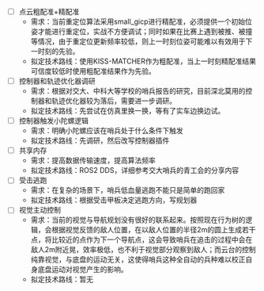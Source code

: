 - [ ] 点云粗配准+精配准
    - 需求：当前重定位算法采用small_gicp进行精配准，必须提供一个初始位姿才能进行重定位，实战不方便调试；同时如果在比赛上遇到被推、被撞等情况，由于重定位更新频率较低，则上一时刻位姿可能难以有效用于下一时刻的先验。
    - 拟定技术路线：使用KISS-MATCHER作为粗配准，当上一时刻精配准结果可信度较低时使用粗配准结果作为先验。
- [ ] 控制器和轨迹优化器调研
    - 需求：根据对交大、中科大等学校的哨兵报告的研究，目前深北莫用的控制器和轨迹优化器较为落后，需要进一步调研。
    - 拟定技术路线：先尝试在仿真里换一换，等有了实车边换边试。
- [ ] 控制器触发小陀螺逻辑
    - 需求：明确小陀螺应该在哨兵处于什么条件下触发
    - 拟定技术路线：先调研，然后改写控制器插件
- [ ] 共享内存
    - 需求：提高数据传输速度，提高算法频率
    - 拟定技术路线：ROS2 DDS，详细参考交大哨兵的青工会的分享内容
- [ ] 受击逃跑
    - 需求：在复杂的场景下，哨兵低血量逃跑不能只是简单的跑回家
    - 拟定技术路线：根据受击甲板决定逃跑方向，写规划器
- [ ] 视觉主动控制
    - 需求：当前的视觉与导航规划没有很好的联系起来。按照现在行为树的逻辑，会根据视觉反馈的敌人位置，在以敌人位置的半径2m的圆上生成若干点，将比较近的点作为下一个导航点，这会导致哨兵在追击的过程中会在敌人2m附近晃，效率极低，也不利于视觉部分观察到敌人；而云台的控制纯靠视觉，与底盘的运动无关，这使得哨兵这种全自动的兵种难以校正自身底盘运动对视觉产生的影响。
    - 拟定技术路线：暂无

